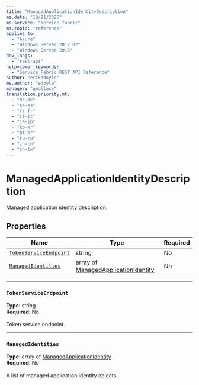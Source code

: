 ```yaml
---
title: "ManagedApplicationIdentityDescription"
ms.date: "10/21/2020"
ms.service: "service-fabric"
ms.topic: "reference"
applies_to: 
  - "Azure"
  - "Windows Server 2012 R2"
  - "Windows Server 2016"
dev_langs: 
  - "rest-api"
helpviewer_keywords: 
  - "Service Fabric REST API Reference"
author: "erikadoyle"
ms.author: "edoyle"
manager: "gwallace"
translation.priority.mt: 
  - "de-de"
  - "es-es"
  - "fr-fr"
  - "it-it"
  - "ja-jp"
  - "ko-kr"
  - "pt-br"
  - "ru-ru"
  - "zh-cn"
  - "zh-tw"
---
```

# ManagedApplicationIdentityDescription

Managed application identity description.

## Properties
| Name | Type | Required |
| --- | --- | --- |
| [`TokenServiceEndpoint`](#tokenserviceendpoint) | string | No |
| [`ManagedIdentities`](#managedidentities) | array of [ManagedApplicationIdentity](sfclient-model-managedapplicationidentity.md) | No |

____
### `TokenServiceEndpoint`
__Type__: string <br/>
__Required__: No<br/>
<br/>
Token service endpoint.

____
### `ManagedIdentities`
__Type__: array of [ManagedApplicationIdentity](sfclient-model-managedapplicationidentity.md) <br/>
__Required__: No<br/>
<br/>
A list of managed application identity objects.
